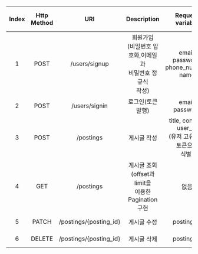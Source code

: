 | Index  | Http Method |  URI            |  Description    |  Request variable  |  Response Status Code   | 작업 브랜치
|:--------:|:-----------:|:----------------:|:----------------:|:----------------:|:----------------:|:------------------------:|
| 1 |  POST | /users/signup | 회원가입</br>(비밀번호 암호화,이메일과 </br>비밀번호 정규식</br>작성)  | email, password, phone_number, name  | 201 | feature/signup
| 2 |  POST | /users/signin | 로그인(토큰 발행)  | email, password  | 201 | feature/signin
| 3 |  POST | /postings | 게시글 작성 | title, content, user_id</br>(유저 고유ID는 토큰으로</br>식별)  | 201 | feature/postings-c
| 4 |  GET | /postings | 게시글 조회</br>(offset과 limit을 </br>이용한 Pagination구현 | 없음  | 200 | feature/postings-r
| 5 |  PATCH | /postings/{posting_id} | 게시글 수정 | posting_id  | 201 | feature/postings-u
| 6 |  DELETE | /postings/{posting_id} | 게시글 삭제 | posting_id  | 201 | feature/postings-d
